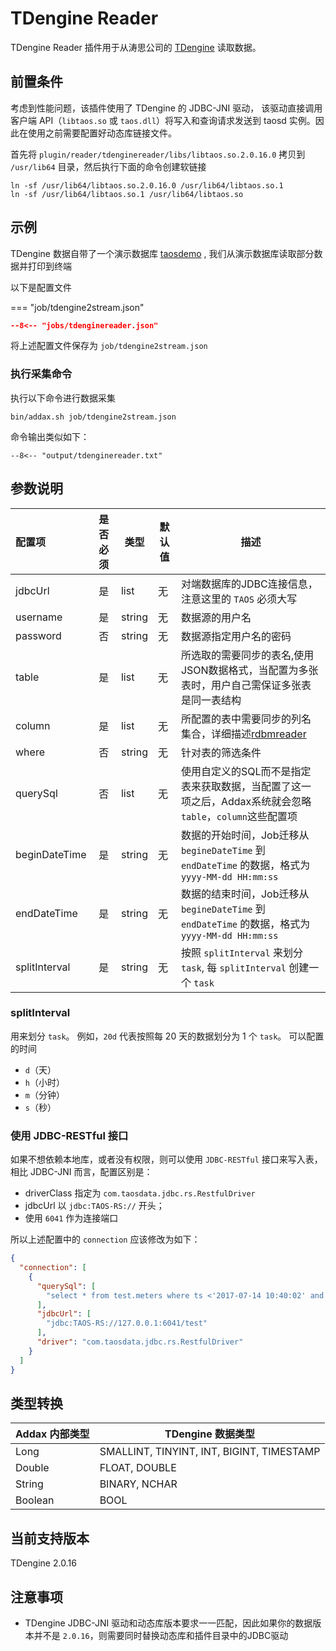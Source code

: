 # TDengine Reader

TDengine Reader 插件用于从涛思公司的 [TDengine](https://www.taosdata.com/cn/) 读取数据。

## 前置条件

考虑到性能问题，该插件使用了 TDengine 的 JDBC-JNI 驱动， 该驱动直接调用客户端 API（`libtaos.so` 或 `taos.dll`）将写入和查询请求发送到 taosd 实例。因此在使用之前需要配置好动态库链接文件。

首先将 `plugin/reader/tdenginereader/libs/libtaos.so.2.0.16.0` 拷贝到 `/usr/lib64` 目录，然后执行下面的命令创建软链接

```shell
ln -sf /usr/lib64/libtaos.so.2.0.16.0 /usr/lib64/libtaos.so.1
ln -sf /usr/lib64/libtaos.so.1 /usr/lib64/libtaos.so
```

## 示例

TDengine 数据自带了一个演示数据库 [taosdemo](https://www.taosdata.com/cn/getting-started/) , 我们从演示数据库读取部分数据并打印到终端

以下是配置文件

=== "job/tdengine2stream.json"

  ```json
  --8<-- "jobs/tdenginereader.json"
  ```

将上述配置文件保存为   `job/tdengine2stream.json`

### 执行采集命令

执行以下命令进行数据采集

```shell
bin/addax.sh job/tdengine2stream.json
```

命令输出类似如下：

```
--8<-- "output/tdenginereader.txt"
```

## 参数说明

| 配置项          | 是否必须 | 类型       | 默认值 |         描述   |
| :-------------- | :------: | ------ |------------- |--------------|
| jdbcUrl         |    是    | list | 无     | 对端数据库的JDBC连接信息，注意这里的 `TAOS` 必须大写 |
| username        |    是    | string | 无     | 数据源的用户名 |
| password        |    否    | string | 无     | 数据源指定用户名的密码 |
| table           |    是    | list | 无     | 所选取的需要同步的表名,使用JSON数据格式，当配置为多张表时，用户自己需保证多张表是同一表结构 |
| column          |    是    | list | 无     |  所配置的表中需要同步的列名集合，详细描述[rdbmreader](../rdbmsreader) |
| where           |    否    | string | 无     | 针对表的筛选条件 |
| querySql        |    否    | list | 无     | 使用自定义的SQL而不是指定表来获取数据，当配置了这一项之后，Addax系统就会忽略 `table`，`column`这些配置项 |
| beginDateTime   |    是    | string | 无    | 数据的开始时间，Job迁移从 `begineDateTime` 到 `endDateTime` 的数据，格式为 `yyyy-MM-dd HH:mm:ss` |
| endDateTime     |    是    | string | 无    | 数据的结束时间，Job迁移从 `begineDateTime` 到 `endDateTime` 的数据，格式为 `yyyy-MM-dd HH:mm:ss` |
| splitInterval   |    是    | string | 无   | 按照 `splitInterval` 来划分 `task`, 每 `splitInterval` 创建一个 `task` |

### splitInterval

用来划分 `task`。 例如，`20d` 代表按照每 20 天的数据划分为 1 个 `task`。 可以配置的时间

- `d`（天）
- `h`（小时）
- `m`（分钟）
- `s`（秒）

### 使用 JDBC-RESTful 接口

如果不想依赖本地库，或者没有权限，则可以使用 `JDBC-RESTful` 接口来写入表，相比 JDBC-JNI 而言，配置区别是：

- driverClass 指定为 `com.taosdata.jdbc.rs.RestfulDriver`
- jdbcUrl 以 `jdbc:TAOS-RS://` 开头；
- 使用 `6041` 作为连接端口

所以上述配置中的 `connection` 应该修改为如下：

```json
{
  "connection": [
    {
      "querySql": [
        "select * from test.meters where ts <'2017-07-14 10:40:02' and  loc='beijing' limit 100"
      ],
      "jdbcUrl": [
        "jdbc:TAOS-RS://127.0.0.1:6041/test"
      ],
      "driver": "com.taosdata.jdbc.rs.RestfulDriver"
    }
  ]
}
```

## 类型转换

| Addax 内部类型 | TDengine 数据类型                         |
| -------------- | ----------------------------------------- |
| Long           | SMALLINT, TINYINT, INT, BIGINT, TIMESTAMP |
| Double         | FLOAT, DOUBLE                             |
| String         | BINARY, NCHAR                             |
| Boolean        | BOOL                                      |

## 当前支持版本

TDengine 2.0.16

## 注意事项

- TDengine JDBC-JNI 驱动和动态库版本要求一一匹配，因此如果你的数据版本并不是 `2.0.16`，则需要同时替换动态库和插件目录中的JDBC驱动
